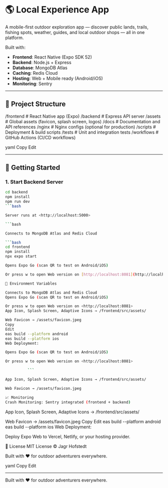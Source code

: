 # 🌎 Local Experience App

A mobile-first outdoor exploration app — discover public lands, trails, fishing spots, weather, guides, and local outdoor shops — all in one platform.

Built with:

- **Frontend**: React Native (Expo SDK 52)
- **Backend**: Node.js + Express
- **Database**: MongoDB Atlas
- **Caching**: Redis Cloud
- **Hosting**: Web + Mobile ready (Android/iOS)
- **Monitoring**: Sentry

---

## 📂 Project Structure

/frontend # React Native app (Expo)
/backend # Express API server
/assets # Global assets (favicon, splash screen, logos)
/docs # Documentation and API references
/nginx # Nginx configs (optional for production)
/scripts # Deployment & build scripts
/tests # Unit and integration tests
/workflows # GitHub Actions (CI/CD workflows)

yaml
Copy
Edit

---

## 🚀 Getting Started

### 1. Start Backend Server

```bash
cd backend
npm install
npm run dev
```bash

Server runs at <http://localhost:5000>

```bash

Connects to MongoDB Atlas and Redis Cloud

```bash
cd frontend
npm install
npx expo start

Opens Expo Go (scan QR to test on Android/iOS)

Or press w to open Web version on [http://localhost:8081](http://localhost:8081)

🔧 Environment Variables

Connects to MongoDB Atlas and Redis Cloud
Opens Expo Go (scan QR to test on Android/iOS)

Or press w to open Web version on <http://localhost:8081>
App Icon, Splash Screen, Adaptive Icons → /frontend/src/assets/

Web Favicon → /assets/favicon.jpeg
Copy
Edit
eas build --platform android
eas build --platform ios
Web Deployment:

Opens Expo Go (scan QR to test on Android/iOS)

Or press w to open Web version on <http://localhost:8081>

          ```

App Icon, Splash Screen, Adaptive Icons → /frontend/src/assets/

Web Favicon → /assets/favicon.jpeg

📈 Monitoring
Crash Monitoring: Sentry integrated (frontend + backend)

```

App Icon, Splash Screen, Adaptive Icons → /frontend/src/assets/

Web Favicon → /assets/favicon.jpeg
Copy
Edit
eas build --platform android
eas build --platform ios
Web Deployment:

Deploy Expo Web to Vercel, Netlify, or your hosting provider.

📄 License
MIT License © Jagr Hofstedt

Built with ❤️ for outdoor adventurers everywhere.

yaml
Copy
Edit

---

Built with ❤️ for outdoor adventurers everywhere.
